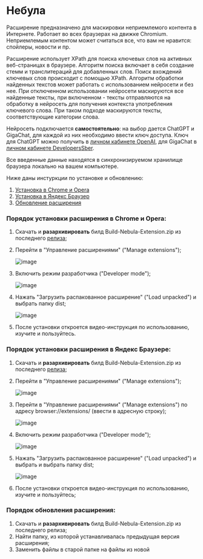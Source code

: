 # Небула

Расширение предназначено для маскировки неприемлемого контента в Интернете. Работает во всех браузерах на движке Chromium. Неприемлемым контентом может считаться все, что вам не нравится: спойлеры, новости и пр.

Расширение использует XPath для поиска ключевых слов на активных веб-страницах в браузере. Алгоритм поиска включает в себя создание стемм и транслитераций для добавленных слов. Поиск вхождений ключевых слов происходит с помощью XPath. Алгоритм обработки найденных текстов может работать с использованием нейросети и без нее. При отключенном использовании нейросети маскируются все найденные тексты, при включенном - тексты отправляются на обработку в нейросеть для получения контекста употребления ключевого слова. При таком подходе маскируются тексты, соответствующие категории слова.

Нейросеть подключается **самостоятельно**: на выбор дается ChatGPT и GigaChat, для каждой из них необходимо ввести ключ доступа. Ключ для ChatGPT можно получить в [личном кабинете OpenAI](https://platform.openai.com/api-keys), для GigaChat в [личном кабинете DevelopersSber](https://developers.sber.ru/docs/ru/gigachat/individuals-quickstart).

Все введенные данные находятся в синхронизируемом хранилище браузера локально на вашем компьютере.

Ниже даны инстуркции по установке и обновлению:

1. [Установка в Chrome и Opera](#порядок-установки-расширения-в-Chrome-и-Opera)
2. [Установка в Яндекс Браузер](#порядок-установки-расширения-в-Яндекс-Браузере)
3. [Обновление расширения](#порядок-обновления-расширения)

### Порядок установки расширения в Chrome и Opera:

1. Скачать и **разархивировать** билд Build-Nebula-Extension.zip из последнего [релиза](https://github.com/ValeriaNigametzianova/Nebula-Extension/releases/tag/Nebula-Extension-v1.2.0);
2. Перейти в "Управление расширениями" ("Manage extensions");

   ![image](https://github.com/ValeriaNigametzianova/Nebula-Extension/assets/71436617/528cf43c-ec5b-4589-b747-69f5f6692b10)

3. Включить режим разработчика ("Developer mode");

   ![image](https://github.com/ValeriaNigametzianova/Nebula-Extension/assets/71436617/38b4e00f-6893-40aa-a130-1dd9d2c6738b)

4. Нажать "Загрузить распакованное расширение" ("Load unpacked") и выбрать папку dist;

   ![image](https://github.com/ValeriaNigametzianova/Nebula-Extension/assets/71436617/d6d2e7e4-771b-4b50-a19c-d69f3431eb94)

5. После установки откроется видео-инструкция по использованию, изучите и пользуйтесь.


### Порядок установки расширения в Яндекс Браузере:

1. Скачать и **разархивировать** билд Build-Nebula-Extension.zip из последнего [релиза](https://github.com/ValeriaNigametzianova/Nebula-Extension/releases/tag/Nebula-Extension-v1.2.0);
2. Перейти в "Управление расширениями" ("Manage extensions");

   ![image](https://github.com/ValeriaNigametzianova/Nebula-Extension/assets/71436617/42bcd0b3-718b-4218-b707-84aa033f0df5)

3. Перейти в "Управление расширениями" ("Manage extensions") по адресу browser://extensions/ (ввести в адресную строку);

   ![image](https://github.com/ValeriaNigametzianova/Nebula-Extension/assets/71436617/fcbb742e-f63f-400e-9190-54d402145b7b)

4. Включить режим разработчика ("Developer mode");

   ![image](https://github.com/ValeriaNigametzianova/Nebula-Extension/assets/71436617/80be4d97-e0e7-4320-9c2e-ca1504c70748)

5. Нажать "Загрузить распакованное расширение" ("Load unpacked") и выбрать и выбрать папку dist;

   ![image](https://github.com/ValeriaNigametzianova/Nebula-Extension/assets/71436617/46b9e357-8039-4d3a-9242-720737363035)

6. После установки откроется видео-инструкция по использованию, изучите и пользуйтесь;


### Порядок обновления расширения:

1. Скачать и **разархивировать** билд Build-Nebula-Extension.zip из последнего релиза;
2. Найти папку, из которой устанавливалась предыдущая версия расширения;
3. Заменить файлы в старой папке на файлы из новой
